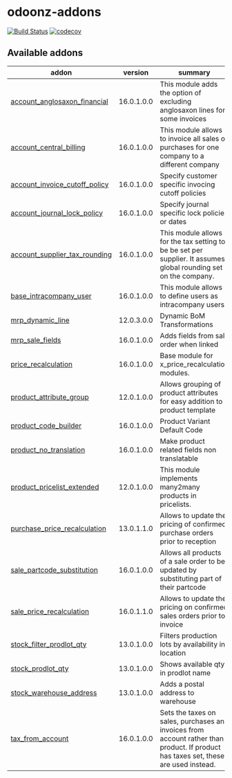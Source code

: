 # odoonz-addons

[![Build Status](https://travis-ci.org/odoonz/odoonz-addons.svg?branch=13.0)](https://travis-ci.org/odoonz/odoonz-addons?branch=13.0)
[![codecov](https://codecov.io/gh/odoonz/odoonz-addons/branch/13.0/graph/badge.svg)](https://codecov.io/gh/odoonz/odoonz-addons/branch/13.0)

[//]: # "addons"

## Available addons

| addon                                                           | version    | summary                                                                                                                             |
|-----------------------------------------------------------------|------------|-------------------------------------------------------------------------------------------------------------------------------------|
| [account_anglosaxon_financial](account_anglosaxon_financial/)   | 16.0.1.0.0 | This module adds the option of excluding anglosaxon lines for some invoices                                                         |
| [account_central_billing](account_central_billing/)             | 16.0.1.0.0 | This module allows to invoice all sales or purchases for one company to a different company                                         |
| [account_invoice_cutoff_policy](account_invoice_cutoff_policy/) | 16.0.1.0.0 | Specify customer specific invocing cutoff policies                                                                                  |
| [account_journal_lock_policy](account_journal_lock_policy/)     | 16.0.1.0.0 | Specify journal specific lock policies or dates                                                                                     |
| [account_supplier_tax_rounding](account_supplier_tax_rounding/) | 16.0.1.0.0 | This module allows for the tax setting to be be set per supplier. It assumes global rounding set on the company.                    |
| [base_intracompany_user](base_intracompany_user/)               | 16.0.1.0.0 | This module allows to define users as intracompany users.                                                                          |
| [mrp_dynamic_line](mrp_dynamic_line/)                           | 12.0.3.0.0 | Dynamic BoM Transformations                                                                                                         |
| [mrp_sale_fields](mrp_sale_fields/)                             | 16.0.1.0.0 | Adds fields from sale order when linked                                                                                             |
| [price_recalculation](price_recalculation/)                     | 16.0.1.0.0 | Base module for x_price_recalculation modules.                                                                                      |
| [product_attribute_group](product_attribute_group/)             | 12.0.1.0.0 | Allows grouping of product attributes for easy addition to a product template                                                       |
| [product_code_builder](product_code_builder/)                   | 16.0.1.0.0 | Product Variant Default Code                                                                                                        |
| [product_no_translation](product_no_translation/)               | 16.0.1.0.0 | Make product related fields non translatable                                                                                        |
| [product_pricelist_extended](product_pricelist_extended/)       | 12.0.1.0.0 | This module implements many2many products in pricelists.                                                                            |
| [purchase_price_recalculation](purchase_price_recalculation/)   | 13.0.1.1.0 | Allows to update the pricing of confirmed purchase orders prior to reception                                                        |
| [sale_partcode_substitution](sale_partcode_substitution/)       | 16.0.1.0.0 | Allows all products of a sale order to be updated by substituting part of their partcode                                            |
| [sale_price_recalculation](sale_price_recalculation/)           | 16.0.1.1.0 | Allows to update the pricing on confirmed sales orders prior to invoice                                                             |
| [stock_filter_prodlot_qty](stock_filter_prodlot_qty/)           | 13.0.1.0.0 | Filters production lots by availability in location                                                                                 |
| [stock_prodlot_qty](stock_prodlot_qty/)                         | 13.0.1.0.0 | Shows available qty in prodlot name                                                                                                 |
| [stock_warehouse_address](stock_warehouse_address/)             | 13.0.1.0.0 | Adds a postal address to warehouse                                                                                                  |
| [tax_from_account](tax_from_account/)                           | 16.0.1.0.0 | Sets the taxes on sales, purchases and invoices from account rather than product. If product has taxes set, these are used instead. |

[//]: # "end addons"
